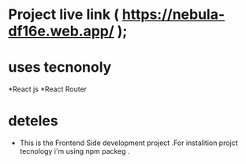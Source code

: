 #  Project live link ( https://nebula-df16e.web.app/ );
# uses tecnonoly
*React js
*React Router
# deteles 
* This is the Frontend Side development project .For instalition projct tecnology i'm using npm packeg .
